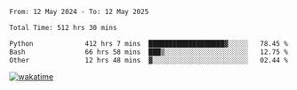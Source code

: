 <!--START_SECTION:waka-->

```txt
From: 12 May 2024 - To: 12 May 2025

Total Time: 512 hrs 30 mins

Python             412 hrs 7 mins  ███████████████████▓░░░░░   78.45 %
Bash               66 hrs 58 mins  ███▒░░░░░░░░░░░░░░░░░░░░░   12.75 %
Other              12 hrs 48 mins  ▓░░░░░░░░░░░░░░░░░░░░░░░░   02.44 %
```

<!--END_SECTION:waka-->
[![wakatime](https://wakatime.com/badge/user/5f89a63a-5294-4958-ad30-2b3455e63f2a.svg)](https://wakatime.com/@5f89a63a-5294-4958-ad30-2b3455e63f2a)

